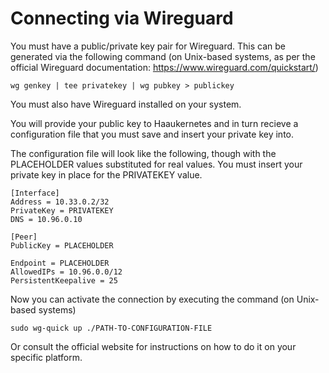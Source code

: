 # Connecting via Wireguard

You must have a public/private key pair for Wireguard. 
This can be generated via the following command (on Unix-based systems, as per the official Wireguard documentation: https://www.wireguard.com/quickstart/)

``wg genkey | tee privatekey | wg pubkey > publickey``

You must also have Wireguard installed on your system.

You will provide your public key to Haaukernetes and in turn recieve a configuration file that you must save and insert your private key into.

The configuration file will look like the following, though with the PLACEHOLDER values substituted for real values.
You must insert your private key in place for the PRIVATEKEY value.

    [Interface]
    Address = 10.33.0.2/32
    PrivateKey = PRIVATEKEY
    DNS = 10.96.0.10
    
    [Peer]
    PublicKey = PLACEHOLDER
    
    Endpoint = PLACEHOLDER
    AllowedIPs = 10.96.0.0/12
    PersistentKeepalive = 25

Now you can activate the connection by executing the command (on Unix-based systems)

``sudo wg-quick up ./PATH-TO-CONFIGURATION-FILE``

Or consult the official website for instructions on how to do it on your specific platform.